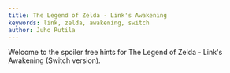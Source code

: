 ```yaml
---
title: The Legend of Zelda - Link's Awakening
keywords: link, zelda, awakening, switch
author: Juho Rutila
---
```


Welcome to the spoiler free hints for The Legend of Zelda - Link's Awakening (Switch version).
